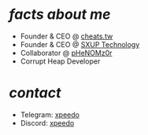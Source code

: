 # *facts about me*

- Founder & CEO @ [cheats.tw](https://cheats.tw/)
- Founder & CEO @ [SXUP Technology](https://github.com/sxup-tech)
- Collaborator @ [pHeNOMz0r](https://phenomz0r.net/)
- Corrupt Heap Developer

# *contact*
- Telegram: [xpeedo](https://t.me/xpeedo)
- Discord: [xpeedo](https://discord.com/users/824327982830714921)
